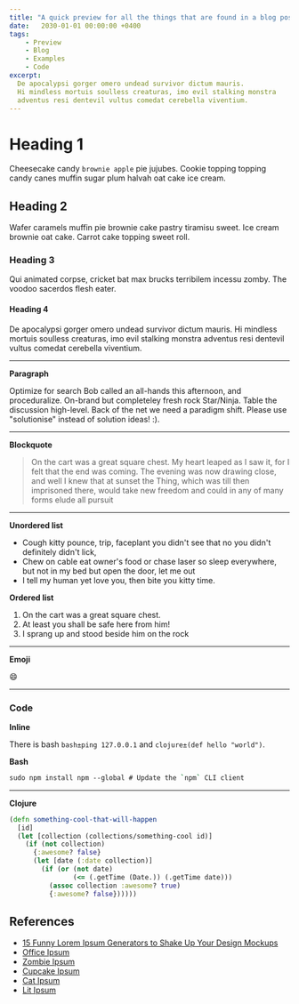 ```yaml
---
title: "A quick preview for all the things that are found in a blog post"
date:   2030-01-01 00:00:00 +0400
tags:
    - Preview
    - Blog
    - Examples
    - Code
excerpt:
  De apocalypsi gorger omero undead survivor dictum mauris. 
  Hi mindless mortuis soulless creaturas, imo evil stalking monstra 
  adventus resi dentevil vultus comedat cerebella viventium. 
---
```


# Heading 1
Cheesecake candy `brownie apple` pie jujubes. 
Cookie topping topping candy canes muffin sugar plum halvah oat cake ice cream. 

## Heading 2
Wafer caramels muffin pie brownie cake pastry tiramisu sweet. 
Ice cream brownie oat cake. Carrot cake topping sweet roll. 

### Heading 3
Qui animated corpse, cricket bat max brucks terribilem incessu zomby. The voodoo sacerdos flesh eater.

#### Heading 4
De apocalypsi gorger omero undead survivor dictum mauris. 
Hi mindless mortuis soulless creaturas, imo evil stalking monstra 
adventus resi dentevil vultus comedat cerebella viventium.

---

**Paragraph**

Optimize for search Bob called an all-hands this afternoon, and proceduralize. 
On-brand but completeley fresh rock Star/Ninja. Table the discussion high-level. 
Back of the net we need a paradigm shift. Please use "solutionise" instead of solution ideas! :). 

---

**Blockquote**

> On the cart was a great square chest. My heart leaped as I saw it, for I felt that 
> the end was coming. The evening was now drawing close, and well I knew that at sunset 
> the Thing, which was till then imprisoned there, would take new freedom and could 
> in any of many forms elude all pursuit

---

**Unordered list**

* Cough kitty pounce, trip, faceplant you didn't see that no you didn't definitely didn't lick,
* Chew on cable eat owner's food or chase laser so sleep everywhere, but not in my bed but open the door, let me out
* I tell my human yet love you, then bite you kitty time.

**Ordered list**

1. On the cart was a great square chest.
2. At least you shall be safe here from him! 
3. I sprang up and stood beside him on the rock

---

**Emoji**

:smile:

---

### Code

**Inline**

There is bash `bash±ping 127.0.0.1` and `clojure±(def hello "world")`.

**Bash**

```bash
sudo npm install npm --global # Update the `npm` CLI client
```

---

**Clojure**

```clojure
(defn something-cool-that-will-happen
  [id]
  (let [collection (collections/something-cool id)]
    (if (not collection)
      {:awesome? false}
      (let [date (:date collection)]
        (if (or (not date)
                (<= (.getTime (Date.)) (.getTime date)))
          (assoc collection :awesome? true)
          {:awesome? false})))))
```

## References

* [15 Funny Lorem Ipsum Generators to Shake Up Your Design Mockups](https://www.shopify.com/partners/blog/79940998-15-funny-lorem-ipsum-generators-to-shake-up-your-design-mockups)
* [Office Ipsum](http://officeipsum.com/index.php)
* [Zombie Ipsum](http://www.zombieipsum.com/)
* [Cupcake Ipsum](http://www.cupcakeipsum.com/)
* [Cat Ipsum](http://www.catipsum.com/)
* [Lit Ipsum](https://litipsum.com/)